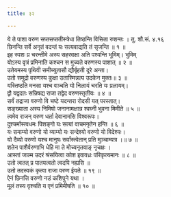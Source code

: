 ```yaml
---
title: ३२

---
```

ये ते पाशा वरुण सप्तसप्ततीस्त्रेधा तिष्ठन्ति विसिता रुशन्तः । तु. शौ.सं. ४.१६  
छिनन्ति सर्वे अनृतं वदन्तं यः सत्यवाद्यति तं सृजन्ति ॥ १ ॥  
इह स्पशः प्र चरन्तीमे अस्य सहस्राक्षा अति पश्यन्ति भूमिम्। भुमिम्  
योऽस्य वृत्रं प्रमिनाति कश्चन स मुच्यते वरुणस्य पाशात् ॥ २ ॥  
उतेयमस्य पृथिवी समीच्युतासौ द्यौर्बृहती दूरे अन्ता।  
उतो समुद्रो वरुणस्य कुक्षा उतास्मिन्नल्प उदकेन मुक्तः॥ ३ ॥  
यस्तिष्ठति मनसा यश्च वञ्चति यो निलायं चरति यः प्रलायम्।  
द्वौ यद्वदतः सन्निषद्य राजा तद्वेद वरुणस्तृतीयः ॥ ४ ॥  
सर्वं तद्राजा वरुणो वि चष्टे यदन्तरा रोदसी यत् परस्तात्।  
सङ्ख्याता अस्य निमिषो जनानामक्षान्न श्वघ्नी भुवना मिमीते ॥ ५ ॥  
त्वमेव राजन् वरुण धर्ता देवानामसि विश्वरूपः।  
दुश्चर्मास्त्वधमः पिशङ्गो यः सत्यां वाचमनृतेन हन्ति ॥ ६ ॥  
यः समाम्यो वरुणो यो व्याम्यो यः सन्देश्यो वरुणो यो विदेश्यः।  
यो दैव्यो वरुणो यश्च मानुषः सर्वांस्त्वेतान् प्रति मुञ्चाम्यत्र ।॥ ७ ॥  
शतेन पाशैर्वरुणाभि धेहि मा ते मोच्यनृतवाङ् नृचक्षः ।  
आस्तां जाल्म उदरं श्रंसयित्वा कोश इवावध्रः परिकृत्यमानः ॥ ८ ॥  
उतो त्वतत् प्र पातयत्वतो त्वदपि नह्यसि ॥  
उतो तदस्वकं कृत्वा राजा वरुण ईयते ॥ १९ ॥  
ऐनं छिनत्ति वरुणो नडं कशिपुने यथा ।  
मूलं तस्य वृश्चति य एनं प्रमिमीषति ॥ १० ॥  